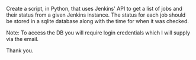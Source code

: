 Create a script, in Python, that uses Jenkins' API to get a list of jobs and their status from a given Jenkins instance. The status for each job should be stored in a sqlite database along with the time for when it was checked.


Note:
To access the DB you will require login credentials which I will supply via the email.

Thank you.